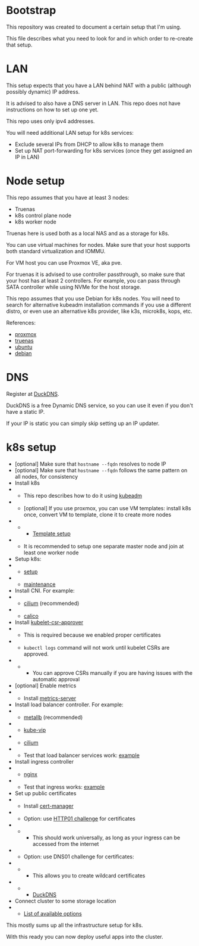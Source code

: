 
# Bootstrap

This repository was created to document a certain setup that I'm using.

This file describes what you need to look for and in which order
to re-create that setup.

# LAN

This setup expects that you have a LAN behind NAT
with a public (although possibly dynamic) IP address.

It is advised to also have a DNS server in LAN.
This repo does not have instructions on how to set up one yet.

This repo uses only ipv4 addresses.

You will need additional LAN setup for k8s services:
- Exclude several IPs from DHCP to allow k8s to manage them
- Set up NAT port-forwarding for k8s services (once they get assigned an IP in LAN)

# Node setup

This repo assumes that you have at least 3 nodes:
- Truenas
- k8s control plane node
- k8s worker node

Truenas here is used both as a local NAS and as a storage for k8s.

You can use virtual machines for nodes.
Make sure that your host supports both standard virtualization and IOMMU.

For VM host you can use Proxmox VE, aka pve.

For truenas it is advised to use controller passthrough,
so make sure that your host has at least 2 controllers.
For example, you can pass through SATA controller
while using NVMe for the host storage.

This repo assumes that you use Debian for k8s nodes.
You will need to search for alternative kubeadm installation commands
if you use a different distro,
or even use an alternative k8s provider, like k3s, microk8s, kops, etc.

References:
- [proxmox](./proxmox/proxmox-host.md)
- [truenas](./truenas.md)
- [ubuntu](./ubuntu.md)
- [debian](./debian.md)

# DNS

Register at [DuckDNS](../ingress/cert-manager/duckdns/readme.md).

DuckDNS is a free Dynamic DNS service,
so you can use it even if you don't have a static IP.

If your IP is static you can simply skip setting up an IP updater.

# k8s setup

- [optional] Make sure that `hostname --fqdn` resolves to node IP
- [optional] Make sure that `hostname --fqdn` follows the same pattern on all nodes, for consistency
- Install k8s
- - This repo describes how to do it using [kubeadm](./k8s/kubeadm-install.md)
- - [optional] If you use proxmox, you can use VM templates: install k8s once, convert VM to template, clone it to create more nodes
- - - [Template setup](./proxmox.md#templates)
- - It is recommended to setup one separate master node and join at least one worker node
- Setup k8s:
- - [setup](./k8s/kubeadm-setup.md)
- - [maintenance](./k8s/kubeadm-maintenance.md)
- Install CNI. For example:
- - [cilium](../network/cilium/readme.md) (recommended)
- - [calico](../network/calico/readme.md)
- Install [kubelet-csr-approver](../metrics/kubelet-csr-approver/readme.md)
- - This is required because we enabled proper certificates
- - `kubectl logs` command will not work until kubelet CSRs are approved.
- - - You can approve CSRs manually if you are having issues with the automatic approval
- [optional] Enable metrics
- - Install [metrics-server](../metrics/metrics-server/readme.md)
- Install load balancer controller. For example:
- - [metallb](../network/metallb/readme.md) (recommended)
- - [kube-vip](../network/kube-vip-load-balancer/readme.md)
- - [cilium](../network/cilium/readme.md)
- - Test that load balancer services work: [example](../test/ingress/readme.md)
- Install ingress controller
- - [nginx](../ingress/nginx/readme.md)
- - Test that ingress works: [example](../test/ingress/readme.md)
- Set up public certificates
- - Install [cert-manager](../ingress/cert-manager/readme.md)
- - Option: use [HTTP01 challenge](../ingress/cert-manager/letsencrypt/readme.md) for certificates
- - - This should work universally, as long as your ingress can be accessed from the internet
- - Option: use DNS01 challenge for certificates:
- - - This allows you to create wildcard certificates
- - - [DuckDNS](../ingress/cert-manager/duckdns/readme.md)
- Connect cluster to some storage location
- - [List of available options](../storage/readme.md#storage-classes)

This mostly sums up all the infrastructure setup for k8s.

With this ready you can now deploy useful apps into the cluster.

